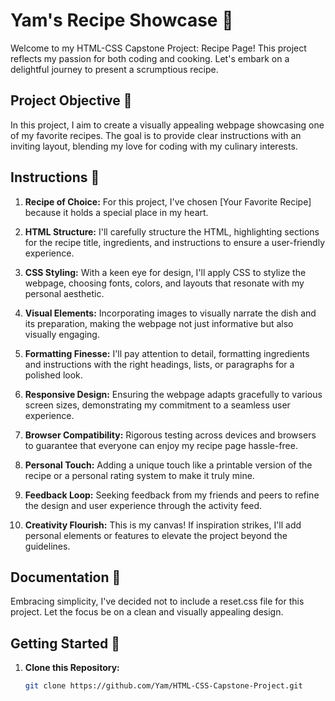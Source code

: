 # Yam's Recipe Showcase 🍲

Welcome to my HTML-CSS Capstone Project: Recipe Page! This project reflects my passion for both coding and cooking. Let's embark on a delightful journey to present a scrumptious recipe.

## Project Objective 🎯

In this project, I aim to create a visually appealing webpage showcasing one of my favorite recipes. The goal is to provide clear instructions with an inviting layout, blending my love for coding with my culinary interests.

## Instructions 📝

1. **Recipe of Choice:** For this project, I've chosen [Your Favorite Recipe] because it holds a special place in my heart.

2. **HTML Structure:** I'll carefully structure the HTML, highlighting sections for the recipe title, ingredients, and instructions to ensure a user-friendly experience.

3. **CSS Styling:** With a keen eye for design, I'll apply CSS to stylize the webpage, choosing fonts, colors, and layouts that resonate with my personal aesthetic.

4. **Visual Elements:** Incorporating images to visually narrate the dish and its preparation, making the webpage not just informative but also visually engaging.

5. **Formatting Finesse:** I'll pay attention to detail, formatting ingredients and instructions with the right headings, lists, or paragraphs for a polished look.

6. **Responsive Design:** Ensuring the webpage adapts gracefully to various screen sizes, demonstrating my commitment to a seamless user experience.

7. **Browser Compatibility:** Rigorous testing across devices and browsers to guarantee that everyone can enjoy my recipe page hassle-free.

8. **Personal Touch:** Adding a unique touch like a printable version of the recipe or a personal rating system to make it truly mine.

9. **Feedback Loop:** Seeking feedback from my friends and peers to refine the design and user experience through the activity feed.

10. **Creativity Flourish:** This is my canvas! If inspiration strikes, I'll add personal elements or features to elevate the project beyond the guidelines.

## Documentation 📖

Embracing simplicity, I've decided not to include a reset.css file for this project. Let the focus be on a clean and visually appealing design.

## Getting Started 🚀

1. **Clone this Repository:**
   ```bash
   git clone https://github.com/Yam/HTML-CSS-Capstone-Project.git

